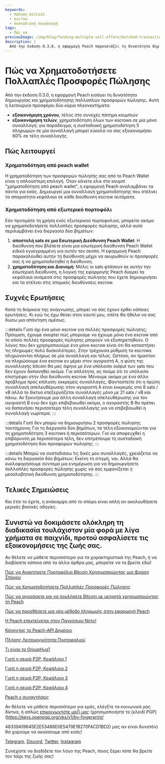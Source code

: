 ```yaml
---
keywords:
  - πώληση bitcoin
  - escrow
  - συσταδιακή συναλλαγή
tags:
  - Πώς να
previewImage: /img/blog/funding-multiple-sell-offers/batched-transaction.png
description: |
  Από την έκδοση 0.3.0, η εφαρμογή Peach παρουσιάζει τη δυνατότητα δημιουργίας και χρηματοδότησης πολλαπλών προσφορών πώλησης. Ιδού πώς λειτουργεί.
---
```


# Πώς να Χρηματοδοτήσετε Πολλαπλές Προσφορές Πώλησης

Από την έκδοση 0.3.0, η εφαρμογή Peach εισάγει τη δυνατότητα δημιουργίας και χρηματοδότησης πολλαπλών προσφορών πώλησης. Αυτή η λειτουργία προσφέρει δύο κύρια πλεονεκτήματα:

- **εξοικονόμηση χρόνου**, τέλος στο συνεχές πάτημα κουμπιών
- **εξοικονόμηση τελών**, χρηματοδότηση όλων των escrows σε μία μόνο συναλλαγή: για παράδειγμα, η συσταδιακή χρηματοδότηση 5 πληρωμών σε μία συναλλαγή μπορεί εύκολα να σας εξοικονομήσει 60% σε τέλη συναλλαγής.

## Πώς λειτουργεί

### Χρηματοδότηση από peach wallet

Η χρηματοδότηση των προσφορών πώλησής σας από το Peach Wallet είναι η απλούστερη επιλογή. Όταν κάνετε κλικ στο κουμπί "χρηματοδότηση από peach wallet", η εφαρμογή Peach αναλαμβάνει τα πάντα για εσάς. Δημιουργεί μια συναλλαγή χρηματοδότησης που στέλνει τα απαραίτητα κεφάλαια σε κάθε διεύθυνση escrow αυτόματα.

### Χρηματοδότηση από εξωτερικό πορτοφόλι

Εάν προτιμάτε τη χρήση ενός εξωτερικού πορτοφολιού, μπορείτε ακόμα να χρηματοδοτήσετε πολλαπλές προσφορές πώλησης, αλλά αυτό περιλαμβάνει ένα διεργασία δύο βημάτων:

1. **αποστολή sats σε μια Εσωτερική Διεύθυνση Peach Wallet**: Η διεύθυνση που βλέπετε είναι μια εσωτερική διεύθυνση Peach Wallet ειδικά εγγεγραμμένη για αυτόν τον σκοπό. Η εφαρμογή Peach παρακολουθεί αυτήν τη διεύθυνση μέχρι να ακυρωθούν οι προσφορές σας ή να χρηματοδοτηθεί η διεύθυνση.
2. **χρηματοδότηση και Διανομή**: Μόλις οι sats φτάσουν σε αυτήν την εσωτερική διεύθυνση, η λογική της εφαρμογής Peach διαιρεί τα κεφάλαια ανάμεσα στις προσφορές πώλησης που έχετε δημιουργήσει και τα στέλνει στις ατομικές διευθύνσεις escrow.

## Συχνές Ερωτήσεις

Κατά τη διάρκεια της ανάγνωσης, μπορεί να σας έχουν έρθει κάποιες ερωτήσεις. Κι εγώ τις έχω θέσει στον εαυτό μου, οπότε θα ήθελα να σας δώσω μια απάντηση αμέσως.

:::details Γιατί όχι ένα μόνο escrow για πολλές προσφορές πώλησης;
Πράγματι, έχουμε σκεφτεί πώς μπορούμε να έχουμε μόνο ένα escrow από το οποίο πολλές προσφορές πώλησης μπορούν να εξυπηρετηθούν.
Ο λόγος που δεν χρησιμοποιούμε ένα μόνο escrow είναι ότι θα καταστήσει τις πληρωμές πολύ δυσκολότερες.
Στην τρέχουσα ρύθμιση τα escrows πληρώνονται πλήρως σε μία συναλλαγή και τέλος. Ωστόσο, αν ήμασταν να πληρώσουμε ένα escrow εν μέρει στον αγοραστή Α, η φύση της συναλλαγής bitcoin θα μας άφηνε με ένα υπόλοιπο output των sats που δεν έχουν δαπανηθεί ακόμα. Για απλότητα, ας πούμε ότι το υπόλοιπο επιστρέφει στην ίδια διεύθυνση escrow.
Μένουμε ακόμα με ένα άλλο πρόβλημα προς επίλυση: εκκρεμείς συναλλαγές. Φανταστείτε ότι η πρώτη συναλλαγή απελευθέρωσης στον αγοραστή Α είναι εκκρεμής στα 8 sats / vB αλλά το δίκτυο επεξεργάζεται συναλλαγές μόνο με 21 sats / vB και πάνω. Αν ξεκινήσουμε μια άλλη συναλλαγή απελευθέρωσης για τον αγοραστή Β ενώ δεν έχει επιβεβαιωθεί ακόμα, ο αγοραστής Β θα πρέπει να δαπανήσει περισσότερα τέλη συναλλαγής για να επιβεβαιωθεί η συναλλαγή νωρίτερα.
:::

:::details Γιατί δεν μπορώ να δημιουργήσω 2 προσφορές πώλησης ταυτόχρονα;
Για τη διεργασία δύο βημάτων, τα τέλη εξοικονομούνται για τη χρηματοδότηση 3 escrows ή περισσότερων. Για να αποφευχθεί η επιβάρυνση με περισσότερα τέλη, δεν επιτρέπουμε τη συσταδιακή χρηματοδότηση δύο προσφορών πώλησης.
:::

:::details Μπορώ να συσταδιάσω τις δικές μου συναλλαγές, χρειάζεται να κάνω τη διεργασία δύο βημάτων;
Εκείνη τη στιγμή, ναι. Αλλά θα κυκλοφορήσουμε σύντομα μια ενημέρωση για να δημιουργήσετε πολλαπλές προσφορές πώλησης χωρίς να σας εμφανίζεται η μεσολαβητική διεύθυνση χρηματοδότησης.
:::

## Τελικές Σημειώσεις

Και έτσι το έχετε, η ανάκαμψη από το σπόρο είναι απλή αν ακολουθήσετε μερικές βασικές οδηγίες.

Συνιστώ να δοκιμάσετε ολόκληρη τη διαδικασία τουλάχιστον μία φορά με λίγα χρήματα σε παιχνίδι, προτού ασφαλίσετε τις εξοικονομήσεις της ζωής σας.
---


Αν θέλετε να μάθετε περισσότερα για τα χαρακτηριστικά της Peach, ή να διαβάσετε κάποια από τα άλλα άρθρα μας, μπορείτε να τα βρείτε εδώ!

[Πώς να Ανακτήσετε Πορτοφόλια Bitcoin Χρησιμοποιώντας μια Φράση Σπόρου](https://peachbitcoin.com/el/blog/how-to-restore-peach-wallet/)

[Πώς να Χρηματοδοτήσετε Πολλαπλές Προσφορές Πώλησης](https://peachbitcoin.com/el/blog/funding-multiple-sell-offers/)

[Πώς να αγοράσετε και να πουλήσετε Bitcoin με μετρητά χρησιμοποιώντας τη Peach](https://peachbitcoin.com/el/blog/how-to-buy-and-sell-bitcoin-with-cash-using-peach/)

[Πώς να προσθέσετε μια νέα μέθοδο πληρωμής στην εφαρμογή Peach](https://peachbitcoin.com/el/blog/how-to-add-a-payment-method/)

[Η Peach επεκτείνεται στον Παγκόσμιο Νότο!](https://peachbitcoin.com/el/blog/peach-expands-to-the-global-south/)

[Κάνοντας το Peach-API Δημόσιο](https://peachbitcoin.com/el/blog/making-our-peach-api-public/)

[Πλήρης Λειτουργικότητα Πορτοφολιού](https://peachbitcoin.com/el/blog/full-wallet-functionality/)

[Τι είναι το GroupHug?](https://peachbitcoin.com/el/blog/group-hug/)

[Γιατί η σειρά P2P; Κεφάλαιο 1](https://peachbitcoin.com/el/blog/why-p2p-chapter-1/)

[Γιατί η σειρά P2P; Κεφάλαιο 2](https://peachbitcoin.com/el/blog/why-p2p-chapter-2/)

[Γιατί η σειρά P2P; Κεφάλαιο 3](https://peachbitcoin.com/el/blog/why-p2p-chapter-3-circular-economies/)

[Γιατί η σειρά P2P; Κεφάλαιο 4](https://peachbitcoin.com/el/blog/why-p2p-chapter-4-chains-of-trust/)

[Peach x συναντήσεις](https://peachbitcoin.com/el/blog/peach-for-meetups/)

Αν θέλετε να μάθετε περισσότερα για εμάς, ελέγξτε τα κοινωνικά μας δίκτυα, ή απλώς [επικοινωνήστε μαζί μας](mailto:hello@peachbitcoin.com) (χρησιμοποιήστε το [κλειδί PGP](https://keys.openpgp.org/vks/v1/by-fingerprint/

48339A19645E2E53488E0E5479E1B270FACD1BD2) μας αν είναι δυνατόν) θα χαρούμε να ακούσουμε από εσάς!

[Telegram](https://t.me/peachtopeach), [Discord](https://discord.gg/ypeHz3SW54), [Twitter](https://twitter.com/peachbitcoin), [Instagram](https://instagram.com/peachbitcoin)

Συνεχίστε να διαδίδετε τον λόγο της Peach, ποιος ξέρει πότε θα βρείτε τον ταίρι της ζωής σας!
